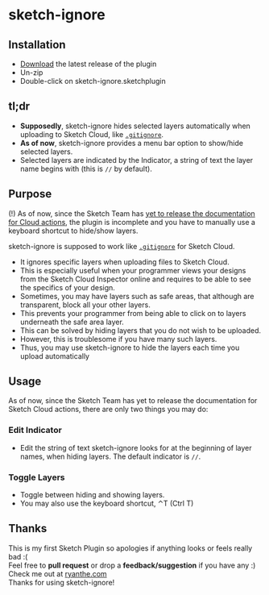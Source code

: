 # sketch-ignore


## Installation

- [Download](../../releases/latest/download/sketch-ignore.sketchplugin.zip) the latest release of the plugin
- Un-zip
- Double-click on sketch-ignore.sketchplugin

## tl;dr

- **Supposedly**, sketch-ignore hides selected layers automatically when uploading to Sketch Cloud, like [`.gitignore`](https://git-scm.com/docs/gitignore).
- **As of now**, sketch-ignore provides a menu bar option to show/hide selected layers.
- Selected layers are indicated by the Indicator, a string of text the layer name begins with (this is `//` by default).


## Purpose

(!) As of now, since the Sketch Team has [yet to release the documentation for Cloud actions](https://developer.sketch.com/reference/action/cloud/), the plugin is incomplete and you have to manually use a keyboard shortcut to hide/show layers.

sketch-ignore is supposed to work like [`.gitignore`](https://git-scm.com/docs/gitignore) for Sketch Cloud.
- It ignores specific layers when uploading files to Sketch Cloud.
- This is especially useful when your programmer views your designs from the Sketch Cloud Inspector online and requires to be able to see the specifics of your design.
- Sometimes, you may have layers such as safe areas, that although are transparent, block all your other layers.
- This prevents your programmer from being able to click on to layers underneath the safe area layer. 
- This can be solved by hiding layers that you do not wish to be uploaded.
- However, this is troublesome if you have many such layers.
- Thus, you may use sketch-ignore to hide the layers each time you upload automatically


## Usage

As of now, since the Sketch Team has yet to release the documentation for Sketch Cloud actions, there are only two things you may do:

### Edit Indicator

- Edit the string of text sketch-ignore looks for at the beginning of layer names, when hiding layers. The default indicator is `//`.

### Toggle Layers

- Toggle between hiding and showing layers.
- You may also use the keyboard shortcut, ⌃T (Ctrl T)


## Thanks

This is my first Sketch Plugin so apologies if anything looks or feels really bad :(  
Feel free to **pull request** or drop a **feedback/suggestion** if you have any :)  
Check me out at [ryanthe.com](https://www.ryanthe.com)  
Thanks for using sketch-ignore!  